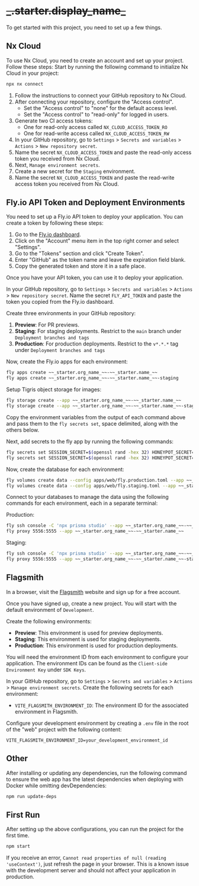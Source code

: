 # ~~\_.starter.display_name\_~~

To get started with this project, you need to set up a few things.

## Nx Cloud

To use Nx Cloud, you need to create an account and set up your project. Follow these steps:
Start by running the following command to initialize Nx Cloud in your project:

```bash
npx nx connect
```

1. Follow the instructions to connect your GitHub repository to Nx Cloud.
2. After connecting your repository, configure the "Access control".
   - Set the "Access control" to "none" for the default access level.
   - Set the "Access control" to "read-only" for logged in users.
3. Generate two CI access tokens:
   - One for read-only access called `NX_CLOUD_ACCESS_TOKEN_RO`
   - One for read-write access called `NX_CLOUD_ACCESS_TOKEN_RW`
4. In your GitHub repository, go to `Settings` > `Secrets and variables` > `Actions` > `New repository secret`.
5. Name the secret `NX_CLOUD_ACCESS_TOKEN` and paste the read-only access token you received from Nx Cloud.
6. Next, `Manage environment secrets`.
7. Create a new secret for the `Staging` environment.
8. Name the secret `NX_CLOUD_ACCESS_TOKEN` and paste the read-write access token you received from Nx Cloud.

## Fly.io API Token and Deployment Environments

You need to set up a Fly.io API token to deploy your application. You can create a token by following these steps:

1. Go to the [Fly.io dashboard](https://fly.io/dashboard).
2. Click on the "Account" menu item in the top right corner and select "Settings".
3. Go to the "Tokens" section and click "Create Token".
4. Enter "GitHub" as the token name and leave the expiration field blank.
5. Copy the generated token and store it in a safe place.

Once you have your API token, you can use it to deploy your application.

In your GitHub repository, go to `Settings` > `Secrets and variables` > `Actions` > `New repository secret`.
Name the secret `FLY_API_TOKEN` and paste the token you copied from the Fly.io dashboard.

Create three environments in your GitHub repository:

1. **Preview**: For PR previews.
2. **Staging**: For staging deployments.
   Restrict to the `main` branch under `Deployment branches and tags`
3. **Production**: For production deployments.
   Restrict to the `v*.*.*` tag under `Deployment branches and tags`

Now, create the Fly.io apps for each environment:

```bash
fly apps create ~~_starter.org_name_~~-~~_starter.name_~~
fly apps create ~~_starter.org_name_~~-~~_starter.name_~~-staging
```

Setup Tigris object storage for images:

```bash
fly storage create --app ~~_starter.org_name_~~-~~_starter.name_~~
fly storage create --app ~~_starter.org_name_~~-~~_starter.name_~~-staging
```

Copy the environment variables from the output of each command above and pass them to the `fly secrets set`, space delimited, along with the others below.

Next, add secrets to the fly app by running the following commands:

```bash
fly secrets set SESSION_SECRET=$(openssl rand -hex 32) HONEYPOT_SECRET=$(openssl rand -hex 32) --app ~~_starter.org_name_~~-~~_starter.name_~~
fly secrets set SESSION_SECRET=$(openssl rand -hex 32) HONEYPOT_SECRET=$(openssl rand -hex 32) --app ~~_starter.org_name_~~-~~_starter.name_~~-staging
```

Now, create the database for each environment:

```bash
fly volumes create data --config apps/web/fly.production.toml --app ~~_starter.org_name_~~-~~_starter.name_~~ --yes
fly volumes create data --config apps/web/fly.staging.toml --app ~~_starter.org_name_~~-~~_starter.name_~~-staging --yes
```

Connect to your databases to manage the data using the following commands for each environment, each in a separate terminal:

Production:

```bash
fly ssh console -C 'npx prisma studio' --app ~~_starter.org_name_~~-~~_starter.name_~~
fly proxy 5556:5555 --app ~~_starter.org_name_~~-~~_starter.name_~~
```

Staging:

```bash
fly ssh console -C 'npx prisma studio' --app ~~_starter.org_name_~~-~~_starter.name_~~-staging
fly proxy 5556:5555 --app ~~_starter.org_name_~~-~~_starter.name_~~-staging
```

## Flagsmith

In a browser, visit the [Flagsmith](https://flagsmith.com/) website and sign up for a free account.

Once you have signed up, create a new project.
You will start with the default environment of `Development`.

Create the following environments:

- **Preview**: This environment is used for preview deployments.
- **Staging**: This environment is used for staging deployments.
- **Production**: This environment is used for production deployments.

You will need the environment ID from each environment to configure your application. The environment IDs can be found as the `Client-side Environment Key` under `SDK Keys`.

In your GitHub repository, go to `Settings` > `Secrets and variables` > `Actions` > `Manage environment secrets`.
Create the following secrets for each environment:

- `VITE_FLAGSMITH_ENVIRONMENT_ID`: The environment ID for the associated environment in Flagsmith.

Configure your development environment by creating a `.env` file in the root of the "web" project with the following content:

```dotenv
VITE_FLAGSMITH_ENVIRONMENT_ID=your_development_environment_id
```

## Other

After installing or updating any dependencies, run the following command to ensure the web app has the latest dependencies when deploying with Docker while omitting devDependencies:

```bash
npm run update-deps
```

## First Run

After setting up the above configurations, you can run the project for the first time.

```bash
npm start
```

If you receive an error, `Cannot read properties of null (reading 'useContext')`, just refresh the page in your browser. This is a known issue with the development server and should not affect your application in production.
